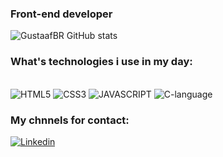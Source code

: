 
### Front-end developer

![GustaafBR GitHub stats](https://github-readme-stats.vercel.app/api?username=GustaafBR&show_icons=true&theme=tokyonight)

### What's technologies i use in my day:

<div style="display: inline-block;"><br/>
    <img alt="HTML5" src="https://img.shields.io/badge/HTML5-E34F26?style=for-the-badge&logo=html5&logoColor=white">
    <img alt="CSS3" src="https://img.shields.io/badge/CSS3-1572B6?style=for-the-badge&logo=css3&logoColor=white">
    <img alt="JAVASCRIPT" src="https://img.shields.io/badge/JavaScript-F7DF1E?style=for-the-badge&logo=javascript&logoColor=black">
    <img alt="C-language" src="https://img.shields.io/badge/c-%2300599C.svg?style=for-the-badge&logo=c&logoColor=white">
</div><br/>

### My chnnels for contact: 

[![Linkedin](https://img.shields.io/badge/LinkedIn-0077B5?style=for-the-badge&logo=linkedin&logoColor=white)](https://www.linkedin.com/in/gustavo-a-f/)
